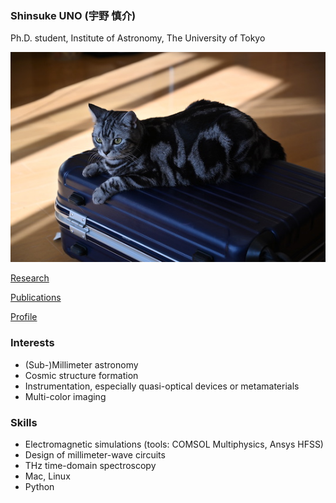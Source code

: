 ### Shinsuke UNO (宇野 慎介) 
Ph.D. student, Institute of Astronomy, The University of Tokyo

![May-chan](May-chan.JPG)

[Research](https://shinsukeuno.github.io/research.html)

[Publications](https://shinsukeuno.github.io/publications.html)

[Profile](https://shinsukeuno.github.io/profile.html)

### Interests
- (Sub-)Millimeter astronomy
- Cosmic structure formation
- Instrumentation, especially quasi-optical devices or metamaterials
- Multi-color imaging

### Skills
- Electromagnetic simulations (tools: COMSOL Multiphysics, Ansys HFSS)
- Design of millimeter-wave circuits
- THz time-domain spectroscopy
- Mac, Linux
- Python
